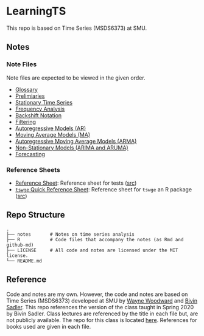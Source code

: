 # LearningTS

This repo is based on Time Series (MSDS6373) at SMU.

## Notes

### Note Files

Note files are expected to be viewed in the given order.

* [Glossary](./notes/glossary.ipynb)
* [Prelimiaries](./notes/preliminaries.ipynb)
* [Stationary Time Series](./notes/stationarity.ipynb)
* [Frequency Analysis](./notes/frequency_domain.ipynb)
* [Backshift Notation](./notes/backshift_operator.ipynb)
* [Filtering](./notes/filtering.ipynb)
* [Autoregressive Models (AR)](./notes/autoregressive_models.ipynb)
* [Moving Average Models (MA)](./notes/moving_average_models.ipynb)
* [Autoregressive Moving Average Models (ARMA)](./notes/arma_models.ipynb)
* [Non-Stationary Models (ARIMA and ARUMA)](./notes/arima_aruma_models.ipynb)
* [Forecasting](./notes/forecasting.ipynb)

### Reference Sheets

* [Reference Sheet](./notes/reference_sheet.pdf): Reference sheet for tests ([src](./notes/tex/reference_sheet.tex))
* [`tswge` Quick Reference Sheet](./notes/tswge_quick_reference.pdf): Reference sheet for `tswge` an R package ([src](./notes/tex/tswge_quick_reference.tex))

## Repo Structure
    .
    ├── notes       # Notes on time series analysis
    ├── R           # Code files that accompany the notes (as Rmd and github-md)
    ├── LICENSE     # All code and notes are licensed under the MIT license.
    └── README.md

## Reference

Code and notes are my own.
However, the code and notes are based on Time Series (MSDS6373) developed at SMU by [Wayne Woodward](https://sites.smu.edu/des/registrar/RetiredFaculty/?a=bio&pid=101&name=Wayne%20Woodward) and [Bivin Sadler](https://www.linkedin.com/in/bivin-sadler-89825812/). 
This repo references the version of the class taught in Spring 2020 by Bivin Sadler.
Class lectures are referenced by the title in each file but, are not publicly available.
The repo for this class is located [here](https://github.com/BivinSadler/MSDS-6373-Time-Series).
References for books used are given in each file.
